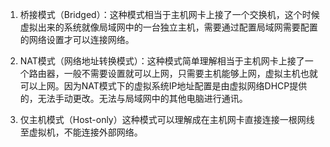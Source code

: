 1. 桥接模式（Bridged）：这种模式相当于主机网卡上接了一个交换机，这个时候虚拟出来的系统就像局域网中的一台独立主机，需要通过配置局域网需要配置的网络设置才可以连接网络。

2. NAT模式（网络地址转换模式）：这种模式简单理解相当于主机网卡上接了一个路由器，一般不需要设置就可以上网，只需要主机能够上网，虚拟主机也就可以上网。因为NAT模式下的虚拟系统IP地址配置是由虚拟网络DHCP提供的，无法手动更改。无法与局域网中的其他电脑进行通讯。

3. 仅主机模式（Host-only）这种模式可以理解成在主机网卡直接连接一根网线至虚拟机，不能连接外部网络。
